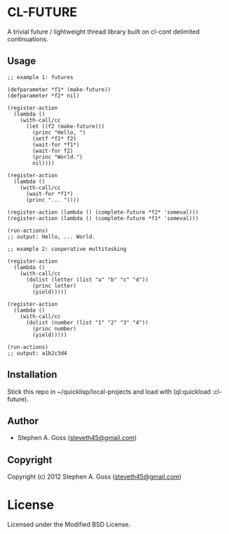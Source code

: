 # CL-FUTURE

A trivial future / lightweight thread library built on cl-cont
delimited continuations.

## Usage

```common-lisp
;; example 1: futures

(defparameter *f1* (make-future))
(defparameter *f2* nil)

(register-action
  (lambda ()
    (with-call/cc
      (let ((f2 (make-future)))
        (princ "Hello, ")
        (setf *f2* f2)
        (wait-for *f1*)
        (wait-for f2)
        (princ "World.")
        nil))))

(register-action
  (lambda ()
    (with-call/cc
      (wait-for *f1*)
      (princ "... "))))

(register-action (lambda () (complete-future *f2* 'someval)))
(register-action (lambda () (complete-future *f1* 'someval)))

(run-actions)
;; output: Hello, ... World.

;; example 2: cooperative multitasking

(register-action
  (lambda ()
    (with-call/cc
      (dolist (letter (list "a" "b" "c" "d"))
        (princ letter)
        (yield)))))

(register-action
  (lambda ()
    (with-call/cc
      (dolist (number (list "1" "2" "3" "4"))
        (princ number)
        (yield)))))

(run-actions)
;; output: a1b2c3d4
```

## Installation

Stick this repo in ~/quicklisp/local-projects and load with
(ql:quickload :cl-future).

## Author

* Stephen A. Goss (steveth45@gmail.com)

## Copyright

Copyright (c) 2012 Stephen A. Goss (steveth45@gmail.com)

# License

Licensed under the Modified BSD License.

